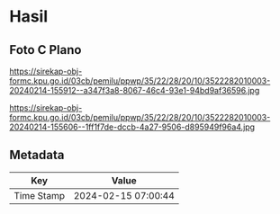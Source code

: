 # Hasil

## Foto C Plano

https://sirekap-obj-formc.kpu.go.id/03cb/pemilu/ppwp/35/22/28/20/10/3522282010003-20240214-155912--a347f3a8-8067-46c4-93e1-94bd9af36596.jpg

https://sirekap-obj-formc.kpu.go.id/03cb/pemilu/ppwp/35/22/28/20/10/3522282010003-20240214-155606--1ff1f7de-dccb-4a27-9506-d895949f96a4.jpg


## Metadata

| Key        | Value               |
| ---------- | ------------------- |
| Time Stamp | 2024-02-15 07:00:44 |



